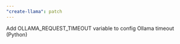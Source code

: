 ```yaml
---
"create-llama": patch
---
```


Add OLLAMA_REQUEST_TIMEOUT variable to config Ollama timeout (Python)
